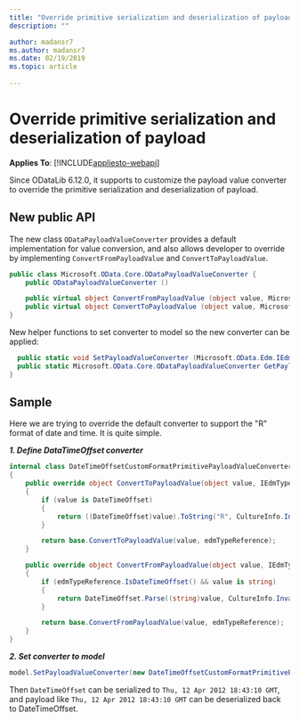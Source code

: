 ```yaml
---
title: "Override primitive serialization and deserialization of payload in webapi"
description: ""

author: madansr7
ms.author: madansr7
ms.date: 02/19/2019
ms.topic: article
 
---
```

# Override primitive serialization and deserialization of payload
**Applies To**: [!INCLUDE[appliesto-webapi](../../includes/appliesto-webapi-v6.md)]

Since ODataLib 6.12.0, it supports to customize the payload value converter to override the primitive serialization and deserialization of payload.

## New public API

The new class `ODataPayloadValueConverter` provides a default implementation for value conversion, and also allows developer to override by implementing `ConvertFromPayloadValue` and `ConvertToPayloadValue`.

``` csharp
public class Microsoft.OData.Core.ODataPayloadValueConverter {
	public ODataPayloadValueConverter ()

	public virtual object ConvertFromPayloadValue (object value, Microsoft.OData.Edm.IEdmTypeReference edmTypeReference)
	public virtual object ConvertToPayloadValue (object value, Microsoft.OData.Edm.IEdmTypeReference edmTypeReference)
}
```

New helper functions to set converter to model so the new converter can be applied:

``` csharp
  public static void SetPayloadValueConverter (Microsoft.OData.Edm.IEdmModel model, Microsoft.OData.Core.ODataPayloadValueConverter converter)
  public static Microsoft.OData.Core.ODataPayloadValueConverter GetPayloadValueConverter (Microsoft.OData.Edm.IEdmModel model)
}
```

## Sample

Here we are trying to override the default converter to support the "R" format of date and time. It is quite simple. 

***1. Define DataTimeOffset converter***

``` csharp
internal class DateTimeOffsetCustomFormatPrimitivePayloadValueConverter : ODataPayloadValueConverter
{
    public override object ConvertToPayloadValue(object value, IEdmTypeReference edmTypeReference)
    {
        if (value is DateTimeOffset)
        {
            return ((DateTimeOffset)value).ToString("R", CultureInfo.InvariantCulture);
        }

        return base.ConvertToPayloadValue(value, edmTypeReference);
    }

    public override object ConvertFromPayloadValue(object value, IEdmTypeReference edmTypeReference)
    {
        if (edmTypeReference.IsDateTimeOffset() && value is string)
        {
            return DateTimeOffset.Parse((string)value, CultureInfo.InvariantCulture);
        }

        return base.ConvertFromPayloadValue(value, edmTypeReference);
    }
}
```

***2. Set converter to model***

``` csharp
model.SetPayloadValueConverter(new DateTimeOffsetCustomFormatPrimitivePayloadValueConverter());
```

Then `DateTimeOffset` can be serialized to `Thu, 12 Apr 2012 18:43:10 GMT`, and payload like `Thu, 12 Apr 2012 18:43:10 GMT` can be deserialized back to DateTimeOffset.
